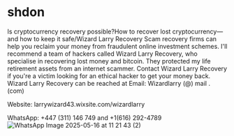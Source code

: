 # shdon
Is cryptocurrency recovery possible?How to recover lost cryptocurrency—and how to keep it safe/Wizard Larry  Recovery
Scam recovery firms can help you reclaim your money from fraudulent online investment schemes.  I'll recommend a team of hackers called Wizard Larry Recovery, who specialise in recovering lost money and bitcoin.  They protected my life retirement assets from an internet scammer.  Contact Wizard Larry Recovery if you're a victim looking for an ethical hacker to get your money back.
 Wizard Larry Recovery can be reached at
Email:
Wizardlarry (@) mail . (com)

Website:
larrywizard43.wixsite.com/wizardlarry

WhatsApp:
+447 (311) 146 749 and +1(616) 292-4789![WhatsApp Image 2025-05-16 at 11 21 43 (2)](https://github.com/user-attachments/assets/b1eccf59-de06-40ea-970c-643327fc0db2)

